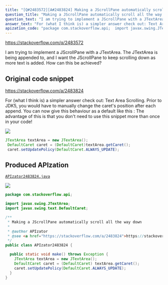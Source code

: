 ```yaml
---
title: "[Q#2483572][A#2483824] Making a JScrollPane automatically scroll all the way down"
question_title: "Making a JScrollPane automatically scroll all the way down"
question_text: "I am trying to implement a JScrollPane with a JTextArea. The JTextArea is being appended to, and I want the JScrollPane to keep scrolling down as more text is added. How can this be achieved?"
answer_text: "For (what I think is) a simpler answer check out: Text Area Scrolling. Prior to JDK5, you would have to manually change the caret's position after each append. You can now give this behaviour as a default like this : The advantage of this is that you don't need to use this snippet more than once in your code!"
apization_code: "package com.stackoverflow.api;  import javax.swing.JTextArea; import javax.swing.text.DefaultCaret;  /**  * Making a JScrollPane automatically scroll all the way down  *  * @author APIzator  * @see <a href=\"https://stackoverflow.com/a/2483824\">https://stackoverflow.com/a/2483824</a>  */ public class APIzator2483824 {    public static void make() throws Exception {     JTextArea textArea = new JTextArea();     DefaultCaret caret = (DefaultCaret) textArea.getCaret();     caret.setUpdatePolicy(DefaultCaret.ALWAYS_UPDATE);   } }"
---
```


https://stackoverflow.com/q/2483572

I am trying to implement a JScrollPane with a JTextArea. The JTextArea is being appended to, and I want the JScrollPane to keep scrolling down as more text is added. How can this be achieved?



## Original code snippet

https://stackoverflow.com/a/2483824

For (what I think is) a simpler answer check out: Text Area Scrolling.
Prior to JDK5, you would have to manually change the caret&#x27;s position after each append. You can now give this behaviour as a default like this :
The advantage of this is that you don&#x27;t need to use this snippet more than once in your code!

<div class="code-logo"><img src="/stackoverflow.png" /></div>

```java
JTextArea textArea = new JTextArea();
 DefaultCaret caret = (DefaultCaret)textArea.getCaret();
 caret.setUpdatePolicy(DefaultCaret.ALWAYS_UPDATE);
```

## Produced APIzation

[`APIzator2483824.java`](https://github.com/pasqualesalza/apization/raw/main/data/search/APIzator2483824.java)

<div class="code-logo"><img src="/apizator.png" /></div>

```java
package com.stackoverflow.api;

import javax.swing.JTextArea;
import javax.swing.text.DefaultCaret;

/**
 * Making a JScrollPane automatically scroll all the way down
 *
 * @author APIzator
 * @see <a href="https://stackoverflow.com/a/2483824">https://stackoverflow.com/a/2483824</a>
 */
public class APIzator2483824 {

  public static void make() throws Exception {
    JTextArea textArea = new JTextArea();
    DefaultCaret caret = (DefaultCaret) textArea.getCaret();
    caret.setUpdatePolicy(DefaultCaret.ALWAYS_UPDATE);
  }
}

```